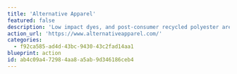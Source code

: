 ```yaml
---
title: 'Alternative Apparel'
featured: false
description: 'Low impact dyes, and post-consumer recycled polyester are used with Fair Labor Association guidelines.'
action_url: 'https://www.alternativeapparel.com/'
categories:
  - f92ca585-ad4d-43bc-9430-43c2fad14aa1
blueprint: action
id: ab4c09a4-7298-4aa8-a5ab-9d346186ceb4
---
```

